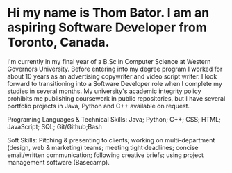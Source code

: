 
# Hi my name is Thom Bator. I am an aspiring Software Developer from Toronto, Canada.  

I'm currently in my final year of a B.Sc in Computer Science at Western Governors University. 
Before entering into my degree program I worked for about 10 years as an advertising copywriter and video script writer. 
I look forward to transitioning into a Software Developer role when I complete my studies in several months. 
My university's academic integrity policy prohibits me publishing coursework in public repositories, but I have several portfolio projects in Java, Python and C++ available on request.

Programing Languages & Technical Skills: Java; Python; C++; CSS; HTML; JavaScript; SQL; Git/Github;Bash

Soft Skills: Pitching & presenting to clients; working on multi-department (design, web & marketing) teams; meeting tight deadlines; concise email/written communication; following creative briefs; using project management software (Basecamp). 


<!---
ThomBator/ThomBator is a ✨ special ✨ repository because its `README.md` (this file) appears on your GitHub profile.
You can click the Preview link to take a look at your changes.
--->
